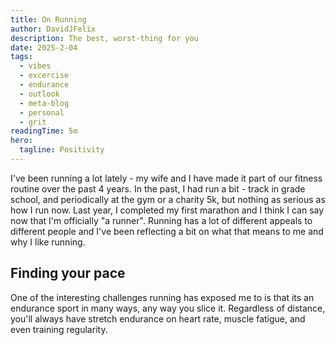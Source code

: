 ```yaml
---
title: On Running
author: DavidJFelix
description: The best, worst-thing for you
date: 2025-2-04
tags:
  - vibes
  - excercise
  - endurance
  - outlook
  - meta-blog
  - personal
  - grit
readingTime: 5m
hero:
  tagline: Positivity
---
```


I've been running a lot lately - my wife and I have made it part of our fitness routine over the past 4 years.
In the past, I had run a bit - track in grade school, and periodically at the gym or a charity 5k, but nothing as serious as how I run now.
Last year, I completed my first marathon and I think I can say now that I'm officially "a runner".
Running has a lot of different appeals to different people and I've been reflecting a bit on what that means to me and why I like running.

## Finding your pace

One of the interesting challenges running has exposed me to is that its an endurance sport in many ways, any way you slice it.
Regardless of distance, you'll always have stretch endurance on heart rate, muscle fatigue, and even training regularity.
